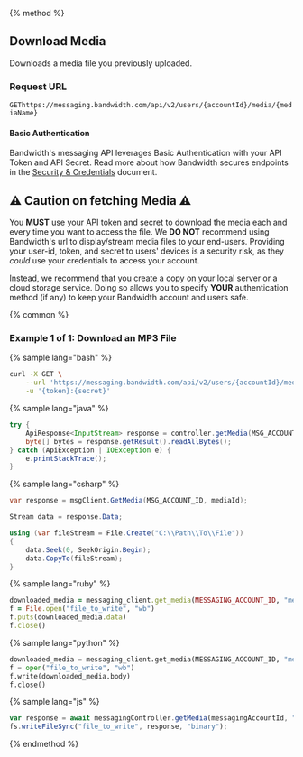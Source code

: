 {% method %}

## Download Media
Downloads a media file you previously uploaded.

### Request URL

<code class="get">GET</code>`https://messaging.bandwidth.com/api/v2/users/{accountId}/media/{mediaName}`

#### Basic Authentication

Bandwidth's messaging API leverages Basic Authentication with your API Token and API Secret. Read more about how Bandwidth secures endpoints in the [Security & Credentials](../../../guides/accountCredentials.md) document.

## ⚠️ Caution on fetching Media ⚠️

You **MUST** use your API token and secret to download the media each and every time you want to access the file.  We **DO NOT** recommend using Bandwidth's url to display/stream media files to your end-users.  Providing your user-id, token, and secret to users' devices is a security risk, as they _could_ use your credentials to access your account.

Instead, we recommend that you create a copy on your local server or a cloud storage service.  Doing so allows you to specify **YOUR** authentication method (if any) to keep your Bandwidth account and users safe.

{% common %}

### Example 1 of 1: Download an MP3 File

{% sample lang="bash" %}

```bash
curl -X GET \
    --url 'https://messaging.bandwidth.com/api/v2/users/{accountId}/media/{mediaName}' \
    -u '{token}:{secret}'
```

{% sample lang="java" %}
```java
try {
    ApiResponse<InputStream> response = controller.getMedia(MSG_ACCOUNT_ID, "mediaId");
    byte[] bytes = response.getResult().readAllBytes();
} catch (ApiException | IOException e) {
    e.printStackTrace();
} 
```

{% sample lang="csharp" %}

```csharp
var response = msgClient.GetMedia(MSG_ACCOUNT_ID, mediaId);

Stream data = response.Data;

using (var fileStream = File.Create("C:\\Path\\To\\File"))
{
    data.Seek(0, SeekOrigin.Begin);
    data.CopyTo(fileStream);
}
```


{% sample lang="ruby" %}

```ruby
downloaded_media = messaging_client.get_media(MESSAGING_ACCOUNT_ID, "mediaId")
f = File.open("file_to_write", "wb")
f.puts(downloaded_media.data)
f.close()
```

{% sample lang="python" %}

```python
downloaded_media = messaging_client.get_media(MESSAGING_ACCOUNT_ID, "mediaId")
f = open("file_to_write", "wb")
f.write(downloaded_media.body)
f.close()
```

{% sample lang="js" %}

```js
var response = await messagingController.getMedia(messagingAccountId, "mediaId");
fs.writeFileSync("file_to_write", response, "binary");
```

{% endmethod %}
